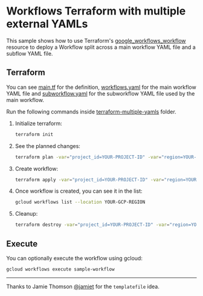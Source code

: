# Workflows Terraform with multiple external YAMLs

This sample shows how to use Terraform's [google_workflows_workflow](https://registry.terraform.io/providers/hashicorp/google/latest/docs/resources/workflows_workflow)
resource to deploy a Workflow split across a main workflow YAML file and a
subflow YAML file.

## Terraform

You can see [main.tf](../terraform-multiple-yamls/main.tf) for the definition,
[workflows.yaml](../terraform-multiple-yamls/workflow.yaml) for the main
workflow YAML file and
[subworkflow.yaml](../terraform-multiple-yamls/subworkflow.yaml) for the
subworkflow YAML file used by the main workflow.

Run the following commands inside
[terraform-multiple-yamls](../terraform-multiple-yamls) folder.

1. Initialize terraform:

    ```sh
    terraform init
    ```

1. See the planned changes:

    ```sh
    terraform plan -var="project_id=YOUR-PROJECT-ID" -var="region=YOUR-GCP-REGION"
    ```

1. Create workflow:

    ```sh
    terraform apply -var="project_id=YOUR-PROJECT-ID" -var="region=YOUR-GCP-REGION"
    ```

1. Once workflow is created, you can see it in the list:

    ```sh
    gcloud workflows list --location YOUR-GCP-REGION
    ```

1. Cleanup:

    ```sh
    terraform destroy -var="project_id=YOUR-PROJECT-ID" -var="region=YOUR-GCP-REGION"
    ```

## Execute

You can optionally execute the workflow using gcloud:

```sh
gcloud workflows execute sample-workflow
```

---

Thanks to Jamie Thomson [@jamiet](https://twitter.com/jamiet) for the `templatefile` idea.
